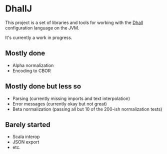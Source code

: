 # DhallJ

This project is a set of libraries and tools for working with the [Dhall](https://dhall-lang.org/)
configuration language on the JVM.

It's currently a work in progress.

## Mostly done

* Alpha normalization
* Encoding to CBOR

## Mostly done but less so

* Parsing (currently missing imports and text interpolation)
* Error messages (currently okay but not great)
* Beta normalization (passing all but 10 of the 200-ish normalization tests)

## Barely started

* Scala interop
* JSON export
* etc.
